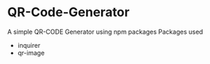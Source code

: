 # QR-Code-Generator

A simple QR-CODE Generator using npm packages
Packages used 
- inquirer
- qr-image